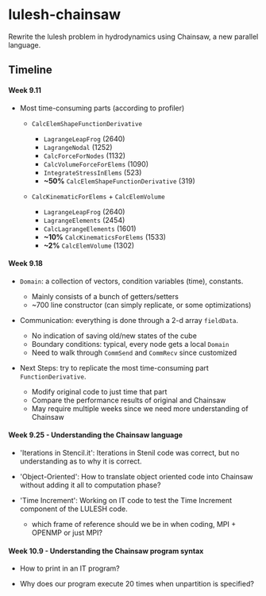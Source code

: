 # lulesh-chainsaw

Rewrite the lulesh problem in hydrodynamics using Chainsaw, a new parallel language.

## Timeline

#### Week 9.11

- Most time-consuming parts (according to profiler)

	- `CalcElemShapeFunctionDerivative`
		- `LagrangeLeapFrog` (2640)
		- `LagrangeNodal` (1252)
		- `CalcForceForNodes` (1132)
		- `CalcVolumeForceForElems` (1090)
		- `IntegrateStressInElems` (523)
		- **~50%** `CalcElemShapeFunctionDerivative` (319)
	
	- `CalcKinematicForElems` + `CalcElemVolume`
		- `LagrangeLeapFrog` (2640)
		- `LagrangeElements` (2454)
		- `CalcLagrangeElements` (1601)
		- **~10%** `CalcKinematicsForElems` (1533)
		- **~2%** `CalcElemVolume` (1302)

#### Week 9.18

- `Domain`: a collection of vectors, condition variables (time), constants.
	- Mainly consists of a bunch of getters/setters
	- ~700 line constructor (can simply replicate, or some optimizations)

- Communication: everything is done through a 2-d array `fieldData`.
	- No indication of saving old/new states of the cube
	- Boundary conditions: typical, every node gets a local `Domain`
	- Need to walk through `CommSend` and `CommRecv` since customized

- Next Steps: try to replicate the most time-consuming part `FunctionDerivative`.
	- Modify original code to just time that part
	- Compare the performance results of original and Chainsaw
	- May require multiple weeks since we need more understanding of Chainsaw
	
#### Week 9.25 - Understanding the Chainsaw language

- 'Iterations in Stencil.it': Iterations in Stenil code was correct, but no understanding as to why it is correct. 

- 'Object-Oriented': How to translate object oriented code into Chainsaw without adding it all to computation phase?

- 'Time Increment': Working on IT code to test the Time Increment component of the LULESH code. 
	- which frame of reference should we be in when coding, MPI + OPENMP or just MPI?
	
#### Week 10.9 - Understanding the Chainsaw program syntax

- How to print in an IT program?

- Why does our program execute 20 times when unpartition is specified?



